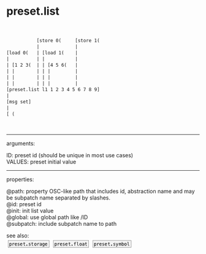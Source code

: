 # preset.list

```


           [store 0(     [store 1(
           |             |
[load 0(   | [load 1(    |
|          | |           |
| [1 2 3(  | | [4 5 6(   |
| |        | | |         |
| |        | | |         |
| |        | | |         |
[preset.list l1 1 2 3 4 5 6 7 8 9]
|
[msg set]
|
[ (

            
```
---
arguments:

ID: preset id (should be unique in most use
            cases)<br>
VALUES: preset initial value<br>

---
properties:

@path: property OSC-like path that
            includes id, abstraction name and may be subpatch name separated by slashes.<br>
@id: preset id<br>
@init: init list value<br>
@global: use global path like /ID<br>
@subpatch: include subpatch name to path<br>

see also:<br>
![preset.storage](img/object_preset.storage.png)
![preset.float](img/object_preset.float.png)
![preset.symbol](img/object_preset.symbol.png)
